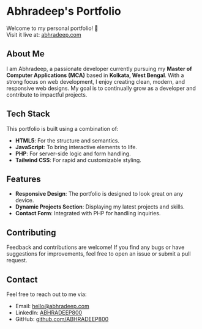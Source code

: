 # Abhradeep's Portfolio

Welcome to my personal portfolio! 🎉  
Visit it live at: [abhradeep.com](https://abhradeep.com)

## About Me

I am Abhradeep, a passionate developer currently pursuing my **Master of Computer Applications (MCA)** based in **Kolkata, West Bengal**. With a strong focus on web development, I enjoy creating clean, modern, and responsive web designs. My goal is to continually grow as a developer and contribute to impactful projects.

## Tech Stack

This portfolio is built using a combination of:

- **HTML5**: For the structure and semantics.
- **JavaScript**: To bring interactive elements to life.
- **PHP**: For server-side logic and form handling.
- **Tailwind CSS**: For rapid and customizable styling.

## Features

- **Responsive Design**: The portfolio is designed to look great on any device.
- **Dynamic Projects Section**: Displaying my latest projects and skills.
- **Contact Form**: Integrated with PHP for handling inquiries.


## Contributing

Feedback and contributions are welcome! If you find any bugs or have suggestions for improvements, feel free to open an issue or submit a pull request.

## Contact

Feel free to reach out to me via:

- Email: [hello@abhradeep.com](mailto:hello@abhradeep.com)
- LinkedIn: [ABHRADEEP800](https://linkedin.com/in/ABHRADEEP800)
- GitHub: [github.com/ABHRADEEP800](https://github.com/ABHRADEEP800)
